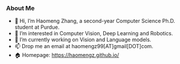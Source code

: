 ### About Me
- 👋 Hi, I’m Haomeng Zhang, a second-year Computer Science Ph.D. student at Purdue.
- 👀 I’m interested in Computer Vision, Deep Learning and Robotics.
- 🌱 I’m currently working on Vision and Language models.
- 📫 Drop me an email at haomengz99[AT]gmail[DOT]com.
- :house: Homepage: https://haomengz.github.io/
